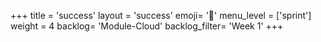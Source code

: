 +++
title = 'success'
layout = 'success'
emoji= '📝'
menu_level = ['sprint']
weight = 4
backlog= 'Module-Cloud'
backlog_filter= 'Week 1'
+++
